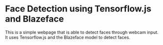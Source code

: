 # Face Detection using Tensorflow.js and Blazeface

This is a simple webpage that is able to detect faces through webcam input. It uses Tensorflow.js and the Blazeface model to detect faces.
